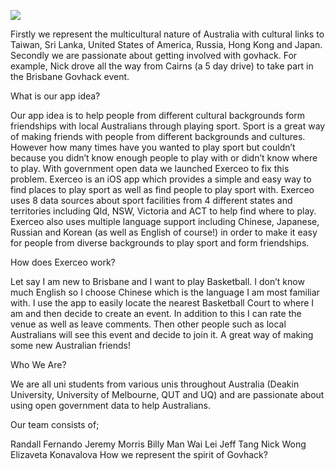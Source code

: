 ![](https://github.com/billymwlei/Exerceo/blob/master/exerceo.gif)



Firstly we represent the multicultural nature of Australia with cultural links to Taiwan, Sri Lanka, United States of America, Russia, Hong Kong and Japan. Secondly we are passionate about getting involved with govhack. For example, Nick drove all the way from Cairns (a 5 day drive) to take part in the Brisbane Govhack event.

What is our app idea?

Our app idea is to help people from different cultural backgrounds form friendships with local Australians through playing sport. Sport is a great way of making friends with people from different backgrounds and cultures. However how many times have you wanted to play sport but couldn’t because you didn’t know enough people to play with or didn’t know where to play. With government open data we launched Exerceo to fix this problem.  Exerceo is an iOS app which provides a simple and easy way to find places to play sport as well as find people to play sport with. Exerceo uses 8 data sources about sport facilities from 4 different states and territories including Qld, NSW, Victoria and ACT to help find where to play. Exerceo also uses multiple language support including Chinese, Japanese, Russian and Korean (as well as English of course!) in order to make it easy for people from diverse backgrounds to play sport and form friendships.   

 

How does Exerceo work?

Let say I am new to Brisbane and I want to play Basketball.  I don’t know much English so I choose Chinese which is the language I am most familiar with. I use the app to easily locate the nearest Basketball Court to where I am and then decide to create an event. In addition to this I can rate the venue as well as leave comments.  Then other people such as local Australians will see this event and decide to join it.  A great way of making some new Australian friends!



Who We Are?

We are all uni students from various unis throughout Australia (Deakin University, University of Melbourne, QUT and UQ) and are passionate about using open government data to help Australians. 

Our team consists of;

Randall Fernando
Jeremy Morris
Billy Man Wai Lei
Jeff Tang
Nick Wong
Elizaveta Konavalova
How we represent the spirit of Govhack?
